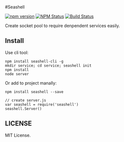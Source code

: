 #Seashell


[![npm version](https://img.shields.io/npm/v/seashell.svg?style=flat-square)](https://www.npmjs.com/package/seashell)
[![NPM Status](http://img.shields.io/npm/dm/seashell.svg?style=flat-square)](https://www.npmjs.org/package/seashell)
[![Build Status](http://img.shields.io/travis/heineiuo/seashell/master.svg?style=flat-square)](https://travis-ci.org/heineiuo/seashell)

Create socket pool to require denpendent services easily.

## Install

Use cli tool:
```
npm install seashell-cli -g
mkdir service; cd service; seashell init
npm install
node server
```

Or add to project manally:
```
npm install seashell --save

// create server.js
var seashell = require('seashell')
seashell.Server()
```

## LICENSE

MIT License.
